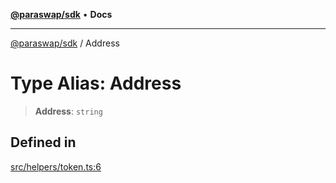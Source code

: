 [**@paraswap/sdk**](../README.md) • **Docs**

***

[@paraswap/sdk](../globals.md) / Address

# Type Alias: Address

> **Address**: `string`

## Defined in

[src/helpers/token.ts:6](https://github.com/paraswap/paraswap-sdk/blob/master/src/helpers/token.ts#L6)
